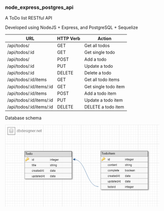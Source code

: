 ### node_express_postgres_api

A ToDo list RESTful API 

Developed using NodeJS + Express, and PostgreSQL + Sequelize


URL | HTTP Verb | Action
------------ | ------------- | ------------
/api/todos/ | GET | Get all todos
/api/todos/:id | GET | Get single todo
/api/todos/ | POST | Add a todo
/api/todos/:id | PUT | Update a todo
/api/todos/:id | DELETE | Delete a todo
/api/todos/:id/items | GET | Get all todo items
/api/todos/:id/items/:id | GET | Get single todo item
/api/todos/:id/items | POST | Add a todo item
/api/todos/:id/items/:id | PUT | Update a todo item
/api/todos/:id/items/:id | DELETE | DELETE a todo item

Database schema

![image](https://raw.githubusercontent.com/Brioan/node_express_postgres_api/master/server/images/postgres.png)



